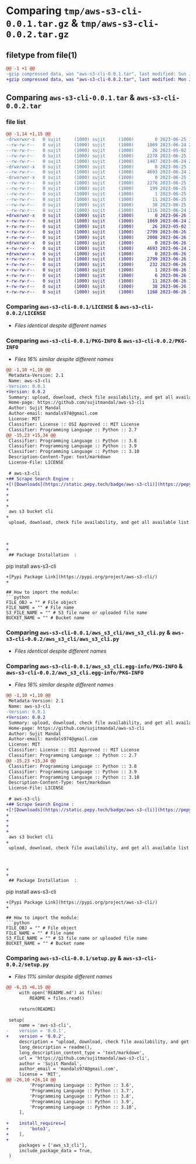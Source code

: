 # Comparing `tmp/aws-s3-cli-0.0.1.tar.gz` & `tmp/aws-s3-cli-0.0.2.tar.gz`

## filetype from file(1)

```diff
@@ -1 +1 @@
-gzip compressed data, was "aws-s3-cli-0.0.1.tar", last modified: Sun Jun 25 14:05:26 2023, max compression
+gzip compressed data, was "aws-s3-cli-0.0.2.tar", last modified: Mon Jun 26 16:01:22 2023, max compression
```

## Comparing `aws-s3-cli-0.0.1.tar` & `aws-s3-cli-0.0.2.tar`

### file list

```diff
@@ -1,14 +1,15 @@
-drwxrwxr-x   0 sujit     (1000) sujit     (1000)        0 2023-06-25 14:05:26.555716 aws-s3-cli-0.0.1/
--rw-rw-r--   0 sujit     (1000) sujit     (1000)     1069 2023-06-24 20:57:06.000000 aws-s3-cli-0.0.1/LICENSE
--rw-rw-r--   0 sujit     (1000) sujit     (1000)       26 2023-05-02 17:40:08.000000 aws-s3-cli-0.0.1/MANIFEST.in
--rw-rw-r--   0 sujit     (1000) sujit     (1000)     2278 2023-06-25 14:05:26.555716 aws-s3-cli-0.0.1/PKG-INFO
--rw-rw-r--   0 sujit     (1000) sujit     (1000)     1487 2023-06-24 21:20:07.000000 aws-s3-cli-0.0.1/README.md
-drwxrwxr-x   0 sujit     (1000) sujit     (1000)        0 2023-06-25 14:05:26.551718 aws-s3-cli-0.0.1/aws_s3_cli/
--rw-rw-r--   0 sujit     (1000) sujit     (1000)     4693 2023-06-24 21:16:55.000000 aws-s3-cli-0.0.1/aws_s3_cli/aws_s3_cli.py
-drwxrwxr-x   0 sujit     (1000) sujit     (1000)        0 2023-06-25 14:05:26.555716 aws-s3-cli-0.0.1/aws_s3_cli.egg-info/
--rw-rw-r--   0 sujit     (1000) sujit     (1000)     2278 2023-06-25 14:05:26.000000 aws-s3-cli-0.0.1/aws_s3_cli.egg-info/PKG-INFO
--rw-rw-r--   0 sujit     (1000) sujit     (1000)      199 2023-06-25 14:05:26.000000 aws-s3-cli-0.0.1/aws_s3_cli.egg-info/SOURCES.txt
--rw-rw-r--   0 sujit     (1000) sujit     (1000)        1 2023-06-25 14:05:26.000000 aws-s3-cli-0.0.1/aws_s3_cli.egg-info/dependency_links.txt
--rw-rw-r--   0 sujit     (1000) sujit     (1000)       11 2023-06-25 14:05:26.000000 aws-s3-cli-0.0.1/aws_s3_cli.egg-info/top_level.txt
--rw-rw-r--   0 sujit     (1000) sujit     (1000)       38 2023-06-25 14:05:26.555716 aws-s3-cli-0.0.1/setup.cfg
--rw-rw-r--   0 sujit     (1000) sujit     (1000)     1116 2023-06-24 21:09:49.000000 aws-s3-cli-0.0.1/setup.py
+drwxrwxr-x   0 sujit     (1000) sujit     (1000)        0 2023-06-26 16:01:22.051408 aws-s3-cli-0.0.2/
+-rw-rw-r--   0 sujit     (1000) sujit     (1000)     1069 2023-06-24 20:57:06.000000 aws-s3-cli-0.0.2/LICENSE
+-rw-rw-r--   0 sujit     (1000) sujit     (1000)       26 2023-05-02 17:40:08.000000 aws-s3-cli-0.0.2/MANIFEST.in
+-rw-rw-r--   0 sujit     (1000) sujit     (1000)     2799 2023-06-26 16:01:22.051408 aws-s3-cli-0.0.2/PKG-INFO
+-rw-rw-r--   0 sujit     (1000) sujit     (1000)     2008 2023-06-26 16:00:06.000000 aws-s3-cli-0.0.2/README.md
+drwxrwxr-x   0 sujit     (1000) sujit     (1000)        0 2023-06-26 16:01:22.051408 aws-s3-cli-0.0.2/aws_s3_cli/
+-rw-rw-r--   0 sujit     (1000) sujit     (1000)     4693 2023-06-24 21:16:55.000000 aws-s3-cli-0.0.2/aws_s3_cli/aws_s3_cli.py
+drwxrwxr-x   0 sujit     (1000) sujit     (1000)        0 2023-06-26 16:01:22.051408 aws-s3-cli-0.0.2/aws_s3_cli.egg-info/
+-rw-rw-r--   0 sujit     (1000) sujit     (1000)     2799 2023-06-26 16:01:21.000000 aws-s3-cli-0.0.2/aws_s3_cli.egg-info/PKG-INFO
+-rw-rw-r--   0 sujit     (1000) sujit     (1000)      232 2023-06-26 16:01:22.000000 aws-s3-cli-0.0.2/aws_s3_cli.egg-info/SOURCES.txt
+-rw-rw-r--   0 sujit     (1000) sujit     (1000)        1 2023-06-26 16:01:21.000000 aws-s3-cli-0.0.2/aws_s3_cli.egg-info/dependency_links.txt
+-rw-rw-r--   0 sujit     (1000) sujit     (1000)        6 2023-06-26 16:01:21.000000 aws-s3-cli-0.0.2/aws_s3_cli.egg-info/requires.txt
+-rw-rw-r--   0 sujit     (1000) sujit     (1000)       11 2023-06-26 16:01:21.000000 aws-s3-cli-0.0.2/aws_s3_cli.egg-info/top_level.txt
+-rw-rw-r--   0 sujit     (1000) sujit     (1000)       38 2023-06-26 16:01:22.051408 aws-s3-cli-0.0.2/setup.cfg
+-rw-rw-r--   0 sujit     (1000) sujit     (1000)     1168 2023-06-26 16:00:51.000000 aws-s3-cli-0.0.2/setup.py
```

### Comparing `aws-s3-cli-0.0.1/LICENSE` & `aws-s3-cli-0.0.2/LICENSE`

 * *Files identical despite different names*

### Comparing `aws-s3-cli-0.0.1/PKG-INFO` & `aws-s3-cli-0.0.2/PKG-INFO`

 * *Files 16% similar despite different names*

```diff
@@ -1,10 +1,10 @@
 Metadata-Version: 2.1
 Name: aws-s3-cli
-Version: 0.0.1
+Version: 0.0.2
 Summary: upload, download, check file availability, and get all available list from AWS s3 bucket.
 Home-page: https://github.com/sujitmandal/aws-s3-cli
 Author: Sujit Mandal
 Author-email: mandals974@gmail.com
 License: MIT
 Classifier: License :: OSI Approved :: MIT License
 Classifier: Programming Language :: Python :: 2.7
@@ -15,23 +15,34 @@
 Classifier: Programming Language :: Python :: 3.8
 Classifier: Programming Language :: Python :: 3.9
 Classifier: Programming Language :: Python :: 3.10
 Description-Content-Type: text/markdown
 License-File: LICENSE
 
 # aws-s3-cli
+## Scrape Search Engine :
+[![Downloads](https://static.pepy.tech/badge/aws-s3-cli)](https://pepy.tech/project/aws-s3-cli)[![GitHub license](https://img.shields.io/github/license/sujitmandal/aws-s3-cli)](https://github.com/sujitmandal/aws-s3-cli/blob/master/LICENSE) ![PyPI - Python Version](https://img.shields.io/pypi/pyversions/aws-s3-cli) ![PyPI - Wheel](https://img.shields.io/pypi/wheel/aws-s3-cli) ![PyPI](https://img.shields.io/pypi/v/aws-s3-cli) 
+
+
+
+
 aws s3 bucket cli
+
 upload, download, check file availability, and get all available list from AWS s3 bucket.
 
 
 
+
+
 ## Package Installation  : 
 ```
 pip install aws-s3-cli
 ```
+[Pypi Package Link](https://pypi.org/project/aws-s3-cli/)
+
 
 ## How to import the module:
 ```python
 FILE_OBJ = "" # File object
 FILE_NAME = "" # File name
 S3_FILE_NAME = "" # S3 file name or uploaded file name
 BUCKET_NAME = "" # Bucket name
```

### Comparing `aws-s3-cli-0.0.1/aws_s3_cli/aws_s3_cli.py` & `aws-s3-cli-0.0.2/aws_s3_cli/aws_s3_cli.py`

 * *Files identical despite different names*

### Comparing `aws-s3-cli-0.0.1/aws_s3_cli.egg-info/PKG-INFO` & `aws-s3-cli-0.0.2/aws_s3_cli.egg-info/PKG-INFO`

 * *Files 16% similar despite different names*

```diff
@@ -1,10 +1,10 @@
 Metadata-Version: 2.1
 Name: aws-s3-cli
-Version: 0.0.1
+Version: 0.0.2
 Summary: upload, download, check file availability, and get all available list from AWS s3 bucket.
 Home-page: https://github.com/sujitmandal/aws-s3-cli
 Author: Sujit Mandal
 Author-email: mandals974@gmail.com
 License: MIT
 Classifier: License :: OSI Approved :: MIT License
 Classifier: Programming Language :: Python :: 2.7
@@ -15,23 +15,34 @@
 Classifier: Programming Language :: Python :: 3.8
 Classifier: Programming Language :: Python :: 3.9
 Classifier: Programming Language :: Python :: 3.10
 Description-Content-Type: text/markdown
 License-File: LICENSE
 
 # aws-s3-cli
+## Scrape Search Engine :
+[![Downloads](https://static.pepy.tech/badge/aws-s3-cli)](https://pepy.tech/project/aws-s3-cli)[![GitHub license](https://img.shields.io/github/license/sujitmandal/aws-s3-cli)](https://github.com/sujitmandal/aws-s3-cli/blob/master/LICENSE) ![PyPI - Python Version](https://img.shields.io/pypi/pyversions/aws-s3-cli) ![PyPI - Wheel](https://img.shields.io/pypi/wheel/aws-s3-cli) ![PyPI](https://img.shields.io/pypi/v/aws-s3-cli) 
+
+
+
+
 aws s3 bucket cli
+
 upload, download, check file availability, and get all available list from AWS s3 bucket.
 
 
 
+
+
 ## Package Installation  : 
 ```
 pip install aws-s3-cli
 ```
+[Pypi Package Link](https://pypi.org/project/aws-s3-cli/)
+
 
 ## How to import the module:
 ```python
 FILE_OBJ = "" # File object
 FILE_NAME = "" # File name
 S3_FILE_NAME = "" # S3 file name or uploaded file name
 BUCKET_NAME = "" # Bucket name
```

### Comparing `aws-s3-cli-0.0.1/setup.py` & `aws-s3-cli-0.0.2/setup.py`

 * *Files 11% similar despite different names*

```diff
@@ -6,15 +6,15 @@
     with open('README.md') as files:
         README = files.read()
 
     return(README)
 
 setup(
     name = 'aws-s3-cli',
-    version = '0.0.1',
+    version = '0.0.2',
     description = "upload, download, check file availability, and get all available list from AWS s3 bucket.",
     long_description = readme(),
     long_description_content_type = 'text/markdown',
     url = 'https://github.com/sujitmandal/aws-s3-cli',
     author = 'Sujit Mandal',
     author_email = 'mandals974@gmail.com',
     license = 'MIT',
@@ -26,10 +26,14 @@
         'Programming Language :: Python :: 3.6',
         'Programming Language :: Python :: 3.7',
         'Programming Language :: Python :: 3.8',
         'Programming Language :: Python :: 3.9',
         'Programming Language :: Python :: 3.10',
     ],
 
+    install_requires=[
+        'boto3',
+    ],
+    
     packages = ['aws_s3_cli'],
     include_package_data = True,
 )
```

